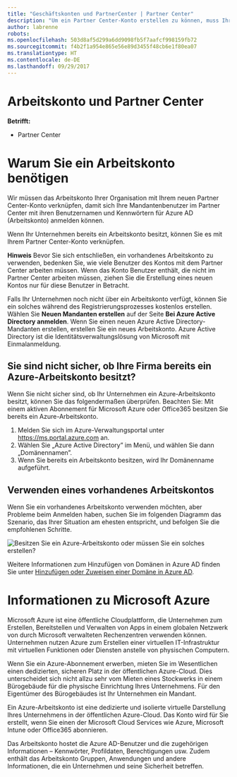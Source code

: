 ```yaml
---
title: "Geschäftskonten und PartnerCenter | Partner Center"
description: "Um ein Partner Center-Konto erstellen zu können, muss Ihr Unternehmen ein Arbeitskonto besitzen."
author: labrenne
robots: 
ms.openlocfilehash: 503d8af5d299a6dd9098fb5f7aafcf998159fb72
ms.sourcegitcommit: f4b2f1a954e865e56e89d3455f48cb6e1f80ea07
ms.translationtype: HT
ms.contentlocale: de-DE
ms.lasthandoff: 09/29/2017
---
```

# <a name="your-work-account-and-partner-center"></a>Arbeitskonto und Partner Center  

**Betrifft:**

-  Partner Center

# <a name="why-you-need-a-work-account"></a>Warum Sie ein Arbeitskonto benötigen

Wir müssen das Arbeitskonto Ihrer Organisation mit Ihrem neuen Partner Center-Konto verknüpfen, damit sich Ihre Mandantenbenutzer im Partner Center mit ihren Benutzernamen und Kennwörtern für Azure AD (Arbeitskonto) anmelden können.

Wenn Ihr Unternehmen bereits ein Arbeitskonto besitzt, können Sie es mit Ihrem Partner Center-Konto verknüpfen. 

**Hinweis** Bevor Sie sich entschließen, ein vorhandenes Arbeitskonto zu verwenden, bedenken Sie, wie viele Benutzer des Kontos mit dem Partner Center arbeiten müssen. Wenn das Konto Benutzer enthält, die nicht im Partner Center arbeiten müssen, ziehen Sie die Erstellung eines neuen Kontos nur für diese Benutzer in Betracht.

Falls Ihr Unternehmen noch nicht über ein Arbeitskonto verfügt, können Sie ein solches während des Registrierungsprozesses kostenlos erstellen. Wählen Sie **Neuen Mandanten erstellen** auf der Seite **Bei Azure Active Directory anmelden**. Wenn Sie einen neuen Azure Active Directory-Mandanten erstellen, erstellen Sie ein neues Arbeitskonto. Azure Active Directory ist die Identitätsverwaltungslösung von Microsoft mit Einmalanmeldung.

## <a name="not-sure-if-your-company-already-has-an-azure-work-account"></a>Sie sind nicht sicher, ob Ihre Firma bereits ein Azure-Arbeitskonto besitzt?

Wenn Sie nicht sicher sind, ob Ihr Unternehmen ein Azure-Arbeitskonto besitzt, können Sie das folgendermaßen überprüfen. Beachten Sie: Mit einem aktiven Abonnement für Microsoft Azure oder Office365 besitzen Sie bereits ein Azure-Arbeitskonto.
1.  Melden Sie sich im Azure-Verwaltungsportal unter https://ms.portal.azure.com an.
2.  Wählen Sie „Azure Active Directory” im Menü, und wählen Sie dann „Domänennamen”.
3.  Wenn Sie bereits ein Arbeitskonto besitzen, wird Ihr Domänenname aufgeführt.

## <a name="using-an-existing-work-account"></a>Verwenden eines vorhandenes Arbeitskontos

Wenn Sie ein vorhandenes Arbeitskonto verwenden möchten, aber Probleme beim Anmelden haben, suchen Sie im folgenden Diagramm das Szenario, das Ihrer Situation am ehesten entspricht, und befolgen Sie die empfohlenen Schritte. 

![Besitzen Sie ein Azure-Arbeitskonto oder müssen Sie ein solches erstellen?](images/onboardingAADFlow.png)

Weitere Informationen zum Hinzufügen von Domänen in Azure AD finden Sie unter [Hinzufügen oder Zuweisen einer Domäne in Azure AD](https://docs.microsoft.com/azure/active-directory/active-directory-add-domain).

# <a name="about-microsoft-azure"></a>Informationen zu Microsoft Azure

Microsoft Azure ist eine öffentliche Cloudplattform, die Unternehmen zum Erstellen, Bereitstellen und Verwalten von Apps in einem globalen Netzwerk von durch Microsoft verwalteten Rechenzentren verwenden können. Unternehmen nutzen Azure zum Erstellen einer virtuellen IT-Infrastruktur mit virtuellen Funktionen oder Diensten anstelle von physischen Computern. 

Wenn Sie ein Azure-Abonnement erwerben, mieten Sie im Wesentlichen einen dedizierten, sicheren Platz in der öffentlichen Azure-Cloud. Dies unterscheidet sich nicht allzu sehr vom Mieten eines Stockwerks in einem Bürogebäude für die physische Einrichtung Ihres Unternehmens. Für den Eigentümer des Bürogebäudes ist Ihr Unternehmen ein Mandant. 

Ein Azure-Arbeitskonto ist eine dedizierte und isolierte virtuelle Darstellung Ihres Unternehmens in der öffentlichen Azure-Cloud. Das Konto wird für Sie erstellt, wenn Sie einen der Microsoft Cloud Services wie Azure, Microsoft Intune oder Office365 abonnieren. 

Das Arbeitskonto hostet die Azure AD-Benutzer und die zugehörigen Informationen – Kennwörter, Profildaten, Berechtigungen usw. Zudem enthält das Arbeitskonto Gruppen, Anwendungen und andere Informationen, die ein Unternehmen und seine Sicherheit betreffen. 
